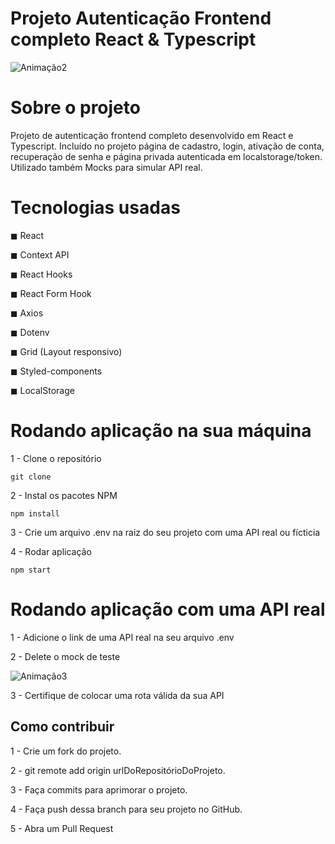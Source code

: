 # Projeto Autenticação Frontend completo React & Typescript

![Animação2](https://user-images.githubusercontent.com/99502194/184424337-b1b457e5-36d6-4a77-9016-aaa1459d4d31.gif)

# Sobre o projeto

Projeto de autenticação frontend completo desenvolvido em React e Typescript. 
Incluído no projeto página de cadastro, login, ativação de conta, recuperação de senha e página privada autenticada em localstorage/token. Utilizado também Mocks para simular API real.

# Tecnologias usadas

 <p>◼ React</p>
 ◼ Context API</p>
 ◼ React Hooks</p>
 ◼ React Form Hook</p>
 ◼ Axios</p>
 ◼ Dotenv</p>
 ◼ Grid (Layout responsivo)</p>
 ◼ Styled-components </p>
 ◼ LocalStorage</p>
 
# Rodando aplicação na sua máquina

1 - Clone o repositório

    git clone 

2 - Instal os pacotes NPM

    npm install 

3 - Crie um arquivo .env na raiz do seu projeto com uma API real ou fícticia  

4 - Rodar aplicação
    
    npm start

# Rodando aplicação com uma API real

1 - Adicione o link de uma API real na seu arquivo .env

2 - Delete o mock de teste 

![Animação3](https://user-images.githubusercontent.com/99502194/184424774-c1f97f6d-1751-4de2-8359-1f33fddd7437.gif)

3 - Certifique de colocar uma rota válida da sua API

## Como contribuir 

1 - Crie um fork do projeto.

2 - git remote add origin urlDoRepositórioDoProjeto.

3 - Faça commits para aprimorar o projeto.

4 - Faça push dessa branch para seu projeto no GitHub.

5 - Abra um Pull Request
